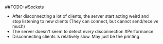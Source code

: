 ##TODO:
#Sockets
- After disconnecting a lot of clients, the server start acting weird and stop listening to new clients (They can connect, but cannot send/receive much)
- The server doesn't seem to detect *every* disconnection
#Performance
- Disconnecting clients is relatively slow. May just be the printing.

